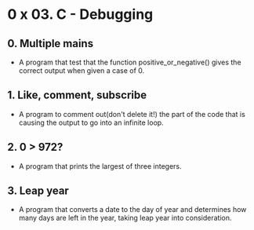 # 0 x 03. C - Debugging
## 0. Multiple mains
* A program that test that the function positive_or_negative() gives the correct output when given a case of 0.
## 1. Like, comment, subscribe
* A program to comment out(don't delete it!) the part of the code that is causing the output to go into an infinite loop.
## 2. 0 > 972?
* A program that prints the largest of three integers.
## 3. Leap year
* A program that converts a date to the day of year and determines how many days are left in the year, taking leap year into consideration.
